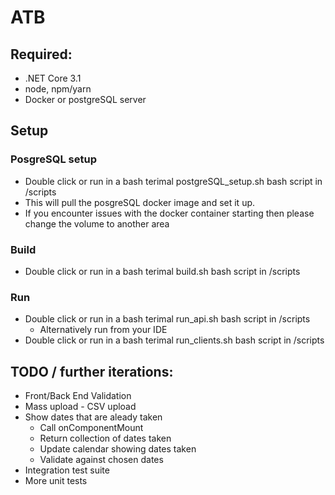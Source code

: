 # ATB

## Required:
* .NET Core 3.1
* node, npm/yarn
* Docker or postgreSQL server

## Setup

### PosgreSQL setup

* Double click or run in a bash terimal postgreSQL_setup.sh bash script in /scripts
* This will pull the posgreSQL docker image and set it up.
* If you encounter issues with the docker container starting then please change the volume to another area

### Build
* Double click or run in a bash terimal build.sh bash script in /scripts

### Run
* Double click or run in a bash terimal run_api.sh bash script in /scripts
    * Alternatively run from your IDE
* Double click or run in a bash terimal run_clients.sh bash script in /scripts

## TODO / further iterations:

* Front/Back End Validation
* Mass upload - CSV upload
* Show dates that are aleady taken
    * Call onComponentMount
    * Return collection of dates taken
    * Update calendar showing dates taken
    * Validate against chosen dates
* Integration test suite
* More unit tests
